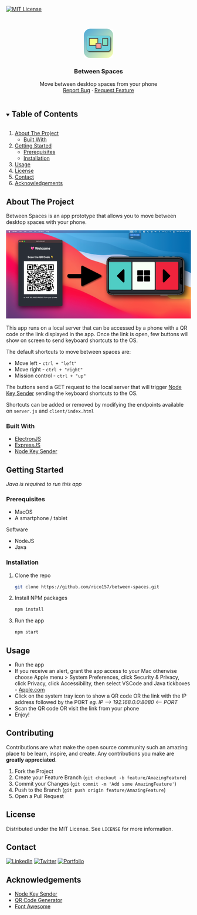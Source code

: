 <!--
*** Thanks for checking out the Best-README-Template. If you have a suggestion
*** that would make this better, please fork the repo and create a pull request
*** or simply open an issue with the tag "enhancement".
*** Thanks again! Now go create something AMAZING! :D
***
***
***
*** To avoid retyping too much info. Do a search and replace for the following:
*** rico157, between-spaces, riccardo_cogoni, cogonir@live.com, Between Spaces, Move between desktop spaces from your phone
-->



<!-- PROJECT SHIELDS -->
<!--
*** I'm using markdown "reference style" links for readability.
*** Reference links are enclosed in brackets [ ] instead of parentheses ( ).
*** See the bottom of this document for the declaration of the reference variables
*** for contributors-url, forks-url, etc. This is an optional, concise syntax you may use.
*** https://www.markdownguide.org/basic-syntax/#reference-style-links
-->
[![MIT License][license-shield]][license-url]




<!-- PROJECT LOGO -->
<br />
<p align="center">
  <a href="https://github.com/rico157/between-spaces">
    <img src="https://github.com/rico157/between-spaces/blob/main/examples/icon.png" alt="Logo" width="80" height="80">
  </a>

  <h3 align="center">Between Spaces</h3>

  <p align="center">
    Move between desktop spaces from your phone
    <br />
    <!-- <a href="https://github.com/rico157/between-spaces">View Demo</a> -->
    <!-- · -->
    <a href="https://github.com/rico157/between-spaces/issues">Report Bug</a>
    ·
    <a href="https://github.com/rico157/between-spaces/issues">Request Feature</a>
  </p>
</p>



<!-- TABLE OF CONTENTS -->
<details open="open">
  <summary><h2 style="display: inline-block">Table of Contents</h2></summary>
  <ol>
    <li>
      <a href="#about-the-project">About The Project</a>
      <ul>
        <li><a href="#built-with">Built With</a></li>
      </ul>
    </li>
    <li>
      <a href="#getting-started">Getting Started</a>
      <ul>
        <li><a href="#prerequisites">Prerequisites</a></li>
        <li><a href="#installation">Installation</a></li>
      </ul>
    </li>
    <li><a href="#usage">Usage</a></li>
    <li><a href="#license">License</a></li>
    <li><a href="#contact">Contact</a></li>
    <li><a href="#acknowledgements">Acknowledgements</a></li>
  </ol>
</details>



<!-- ABOUT THE PROJECT -->
## About The Project

Between Spaces is an app prototype that allows you to move between desktop spaces with your phone.

![Between Spaces Screen Shot][product-screenshot]

This app runs on a local server that can be accessed by a phone with a QR code or the link displayed in the app.
Once the link is open, few buttons will show on screen to send keyboard shortcuts to the OS. 

The default shortcuts to move between spaces are: 
* Move left - `ctrl + "left"` 
* Move right - `ctrl + "right"`
* Mission control - `ctrl + "up"` 

The buttons send a GET request to the local server that will trigger [Node Key Sender](https://www.npmjs.com/package/node-key-sender) sending the keyboard shortcuts to the OS. 

Shortcuts can be added or removed by modifying the endpoints available on `server.js` and `client/index.html`


### Built With

* [ElectronJS](https://www.electronjs.org/)
* [ExpressJS](https://expressjs.com/)
* [Node Key Sender](https://www.npmjs.com/package/node-key-sender)



<!-- GETTING STARTED -->
## Getting Started
*Java is required to run this app*





### Prerequisites

* MacOS
* A smartphone / tablet

Software

* NodeJS
* Java

### Installation

1. Clone the repo
   ```sh
   git clone https://github.com/rico157/between-spaces.git
   ```
2. Install NPM packages
   ```sh
   npm install
   ```
3. Run the app
   ```sh
   npm start
   ```


<!-- USAGE EXAMPLES -->
## Usage

* Run the app
* If you receive an alert, grant the app access to your Mac otherwise choose Apple menu  > System Preferences, click Security & Privacy, click Privacy, click Accessibility, then select VSCode and Java tickboxes - [Apple.com](https://support.apple.com/en-gb/guide/mac-help/mh43185/mac)
* Click on the system tray icon to show a QR code OR the link with the IP address followed by the PORT *eg. IP --> 192.168.0.0:8080 <-- PORT*
* Scan the QR code OR visit the link from your phone
* Enjoy!


<!-- CONTRIBUTING -->
## Contributing

Contributions are what make the open source community such an amazing place to be learn, inspire, and create. Any contributions you make are **greatly appreciated**.

1. Fork the Project
2. Create your Feature Branch (`git checkout -b feature/AmazingFeature`)
3. Commit your Changes (`git commit -m 'Add some AmazingFeature'`)
4. Push to the Branch (`git push origin feature/AmazingFeature`)
5. Open a Pull Request



<!-- LICENSE -->
## License

Distributed under the MIT License. See `LICENSE` for more information.



<!-- CONTACT -->
## Contact
[![LinkedIn][linkedin-shield]][linkedin-url]
[![Twitter][twitter-shield]][twitter-url]
[![Portfolio][Portfolio-shield]][Portfolio-url]

<!-- 
Your Name - [@riccardo_cogoni](https://twitter.com/riccardo_cogoni) - cogonir@live.com
Project Link: [https://github.com/rico157/between-spaces](https://github.com/rico157/between-spaces) -->



<!-- ACKNOWLEDGEMENTS -->
## Acknowledgements

* [Node Key Sender](https://www.npmjs.com/package/node-key-sender)
* [QR Code Generator](https://www.npmjs.com/package/qrcode-generator)
* [Font Awesome](https://www.fontawesome.com)





<!-- MARKDOWN LINKS & IMAGES -->
<!-- https://www.markdownguide.org/basic-syntax/#reference-style-links -->

[license-shield]: https://img.shields.io/github/license/rico157/between-spaces.svg?style=for-the-badge
[license-url]: https://github.com/rico157/between-spaces/blob/main/LICENSE
[linkedin-shield]: https://img.shields.io/badge/-LinkedIn-black.svg?style=for-the-badge&logo=linkedin&colorB=555
[linkedin-url]: https://linkedin.com/in/riccardo-cogoni
[twitter-shield]: https://img.shields.io/badge/-twitter-black.svg?style=for-the-badge&logo=twitter&colorB=555
[twitter-url]: https://twitter.com/
[Portfolio-shield]: https://img.shields.io/badge/-Portfolio-blue?style=for-the-badge&colorB=555
[Portfolio-url]: https://rico157.github.io
[product-screenshot]: https://github.com/rico157/between-spaces/blob/main/examples/banner.png
